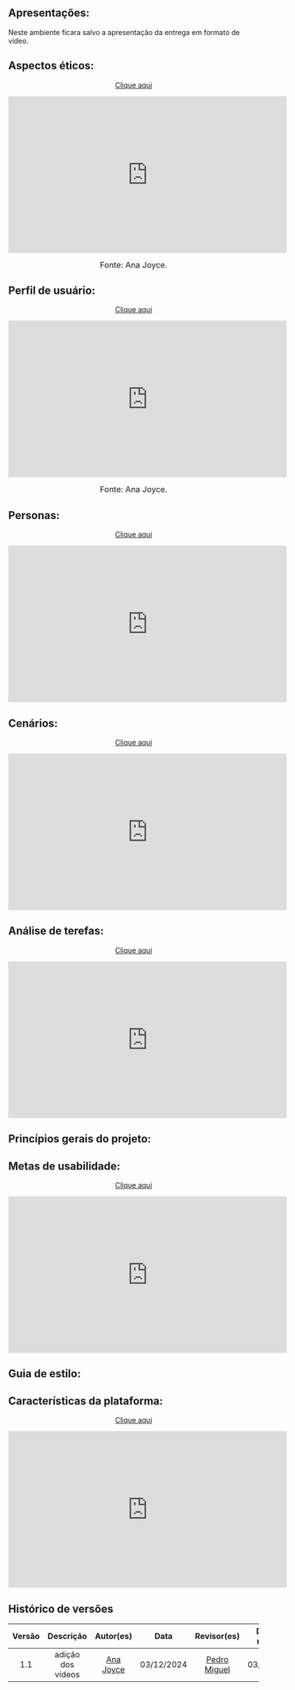 ## Apresentações:
Neste ambiente ficara salvo a apresentação da entrega em formato de vídeo.

## Aspectos éticos:

<p style="text-align: center"><a href="https://www.youtube.com/watch?v=5pQxWaZ7Yn8" target="blanket">Clique aqui</a></p>

<p style="text-align: center"><iframe width="560" height="315" src="https://www.youtube.com/watch?v=5pQxWaZ7Yn8" title="YouTube video player" frameborder="0" allow="accelerometer; autoplay; clipboard-write; encrypted-media; gyroscope; picture-in-picture; web-share" allowfullscreen></iframe></p>

<font size="3"><p style="text-align: center">Fonte: Ana Joyce.</p></font>

## Perfil de usuário:

<p style="text-align: center"><a href="https://youtu.be/6yLSO6xXkMI" target="blanket">Clique aqui</a></p>

<p style="text-align: center"><iframe width="560" height="315" src="https://youtu.be/6yLSO6xXkMI" title="YouTube video player" frameborder="0" allow="accelerometer; autoplay; clipboard-write; encrypted-media; gyroscope; picture-in-picture; web-share" allowfullscreen></iframe></p>

<font size="3"><p style="text-align: center">Fonte: Ana Joyce.</p></font>

## Personas:

<p style="text-align: center"><a href="https://youtu.be/csVhmrmIlfU" target="blanket">Clique aqui</a></p>

<p style="text-align: center"><iframe width="560" height="315" src="https://youtu.be/csVhmrmIlfU" title="YouTube video player" frameborder="0" allow="accelerometer; autoplay; clipboard-write; encrypted-media; gyroscope; picture-in-picture; web-share" allowfullscreen></iframe></p>

## Cenários:

<p style="text-align: center"><a href="https://youtu.be/csVhmrmIlfU" target="blanket">Clique aqui</a></p>

<p style="text-align: center"><iframe width="560" height="315" src="https://youtu.be/csVhmrmIlfU" title="YouTube video player" frameborder="0" allow="accelerometer; autoplay; clipboard-write; encrypted-media; gyroscope; picture-in-picture; web-share" allowfullscreen></iframe></p>

## Análise de terefas:

<p style="text-align: center"><a href="https://www.youtube.com/watch?v=t47OblY64YM" target="blanket">Clique aqui</a></p>

<p style="text-align: center"><iframe width="560" height="315" src="https://www.youtube.com/watch?v=t47OblY64YM" title="YouTube video player" frameborder="0" allow="accelerometer; autoplay; clipboard-write; encrypted-media; gyroscope; picture-in-picture; web-share" allowfullscreen></iframe></p>

## Princípios gerais do projeto:

## Metas de usabilidade:

<p style="text-align: center"><a href="https://www.youtube.com/watch?v=8MQDHuw3ypE" target="blanket">Clique aqui</a></p>

<p style="text-align: center"><iframe width="560" height="315" src="https://www.youtube.com/watch?v=8MQDHuw3ypE" title="YouTube video player" frameborder="0" allow="accelerometer; autoplay; clipboard-write; encrypted-media; gyroscope; picture-in-picture; web-share" allowfullscreen></iframe></p>

## Guia de estilo:

## Características da plataforma:

<p style="text-align: center"><a href="https://www.youtube.com/watch?v=yZ_OoInZEk0" target="blanket">Clique aqui</a></p>

<p style="text-align: center"><iframe width="560" height="315" src="https://www.youtube.com/watch?v=yZ_OoInZEk0" title="YouTube video player" frameborder="0" allow="accelerometer; autoplay; clipboard-write; encrypted-media; gyroscope; picture-in-picture; web-share" allowfullscreen></iframe></p>

## Histórico de versões

| Versão |     Descrição      |                     Autor(es)                     |    Data    |                     Revisor(es)                     | Data de revisão |
| :----: | :----------------: | :-----------------------------------------------: | :--------: | :-------------------------------------------------: | :-------------: |
|  1.1   | adição dos vídeos | [Ana Joyce](https://github.com/anajoyceamorim) | 03/12/2024 | [Pedro Miguel](https://github.com/pedroMADBR) |   03/12/2024   |
